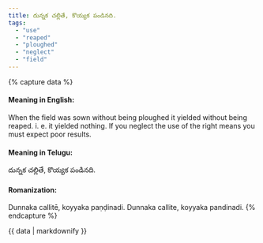 ```yaml
---
title: దున్నక చల్లితే, కొయ్యక పండినది.
tags:
  - "use"
  - "reaped"
  - "ploughed"
  - "neglect"
  - "field"
---
```


{% capture data %}
#### Meaning in English:
When the field was sown without being ploughed it yielded without being reaped.
i. e. it yielded nothing.
If you neglect the use of the right means you must expect poor results.

#### Meaning in Telugu:
దున్నక చల్లితే, కొయ్యక పండినది.

#### Romanization:
Dunnaka callitē, koyyaka paṇḍinadi.
Dunnaka callite, koyyaka pandinadi.
{% endcapture %}

{{ data | markdownify }}

